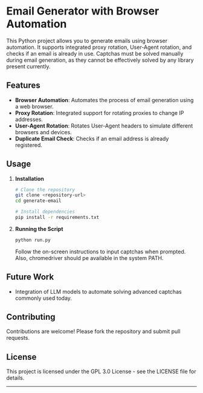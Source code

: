 # Email Generator with Browser Automation

This Python project allows you to generate emails using browser automation. It supports integrated proxy rotation, User-Agent rotation, and checks if an email is already in use. Captchas must be solved manually during email generation, as they cannot be effectively solved by any library present currently.

## Features

- **Browser Automation**: Automates the process of email generation using a web browser.
- **Proxy Rotation**: Integrated support for rotating proxies to change IP addresses.
- **User-Agent Rotation**: Rotates User-Agent headers to simulate different browsers and devices.
- **Duplicate Email Check**: Checks if an email address is already registered.

## Usage

1. **Installation**

   ```bash
   # Clone the repository
   git clone <repository-url>
   cd generate-email

   # Install dependencies
   pip install -r requirements.txt
   ```

2. **Running the Script**

   ```bash
   python run.py
   ```

   Follow the on-screen instructions to input captchas when prompted. Also, chromedriver should pe available in the system PATH.

## Future Work

- Integration of LLM models to automate solving advanced captchas commonly used today.

## Contributing

Contributions are welcome! Please fork the repository and submit pull requests.

## License

This project is licensed under the GPL 3.0 License - see the LICENSE file for details.

---
